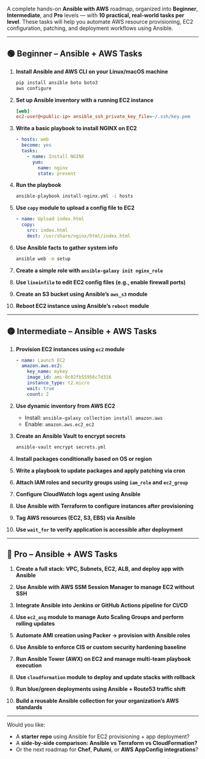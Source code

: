 A complete hands-on **Ansible with AWS** roadmap, organized into **Beginner**, **Intermediate**, and **Pro** levels — with **10 practical, real-world tasks per level**. These tasks will help you automate AWS resource provisioning, EC2 configuration, patching, and deployment workflows using Ansible.

---

## 🟢 **Beginner – Ansible + AWS Tasks**

1. **Install Ansible and AWS CLI on your Linux/macOS machine**
   ```bash
   pip install ansible boto boto3
   aws configure
   ```

2. **Set up Ansible inventory with a running EC2 instance**
   ```ini
   [web]
   ec2-user@<public-ip> ansible_ssh_private_key_file=~/.ssh/key.pem
   ```

3. **Write a basic playbook to install NGINX on EC2**
   ```yaml
   - hosts: web
     become: yes
     tasks:
       - name: Install NGINX
         yum:
           name: nginx
           state: present
   ```

4. **Run the playbook**
   ```bash
   ansible-playbook install-nginx.yml -i hosts
   ```

5. **Use `copy` module to upload a config file to EC2**
   ```yaml
   - name: Upload index.html
     copy:
       src: index.html
       dest: /usr/share/nginx/html/index.html
   ```

6. **Use Ansible facts to gather system info**
   ```bash
   ansible web -m setup
   ```

7. **Create a simple role with `ansible-galaxy init nginx_role`**

8. **Use `lineinfile` to edit EC2 config files (e.g., enable firewall ports)**

9. **Create an S3 bucket using Ansible’s `aws_s3` module**

10. **Reboot EC2 instance using Ansible’s `reboot` module**

---

## 🟡 **Intermediate – Ansible + AWS Tasks**

1. **Provision EC2 instances using `ec2` module**
   ```yaml
   - name: Launch EC2
     amazon.aws.ec2:
       key_name: mykey
       image_id: ami-0c02fb55956c7d316
       instance_type: t2.micro
       wait: true
       count: 2
   ```

2. **Use dynamic inventory from AWS EC2**
   - Install: `ansible-galaxy collection install amazon.aws`
   - Enable: `amazon.aws.ec2_ec2`

3. **Create an Ansible Vault to encrypt secrets**
   ```bash
   ansible-vault encrypt secrets.yml
   ```

4. **Install packages conditionally based on OS or region**

5. **Write a playbook to update packages and apply patching via cron**

6. **Attach IAM roles and security groups using `iam_role` and `ec2_group`**

7. **Configure CloudWatch logs agent using Ansible**

8. **Use Ansible with Terraform to configure instances after provisioning**

9. **Tag AWS resources (EC2, S3, EBS) via Ansible**

10. **Use `wait_for` to verify application is accessible after deployment**

---

## 🔴 **Pro – Ansible + AWS Tasks**

1. **Create a full stack: VPC, Subnets, EC2, ALB, and deploy app with Ansible**

2. **Use Ansible with AWS SSM Session Manager to manage EC2 without SSH**

3. **Integrate Ansible into Jenkins or GitHub Actions pipeline for CI/CD**

4. **Use `ec2_asg` module to manage Auto Scaling Groups and perform rolling updates**

5. **Automate AMI creation using Packer → provision with Ansible roles**

6. **Use Ansible to enforce CIS or custom security hardening baseline**

7. **Run Ansible Tower (AWX) on EC2 and manage multi-team playbook execution**

8. **Use `cloudformation` module to deploy and update stacks with rollback**

9. **Run blue/green deployments using Ansible + Route53 traffic shift**

10. **Build a reusable Ansible collection for your organization’s AWS standards**

---

Would you like:
- A **starter repo** using Ansible for EC2 provisioning + app deployment?
- A **side-by-side comparison: Ansible vs Terraform vs CloudFormation?**
- Or the next roadmap for **Chef**, **Pulumi**, or **AWS AppConfig integrations**?

